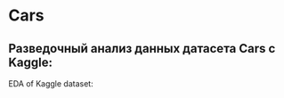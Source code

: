 # Cars
Разведочный анализ данных датасета Cars с Kaggle:  
--------------  
EDA of Kaggle dataset:  
